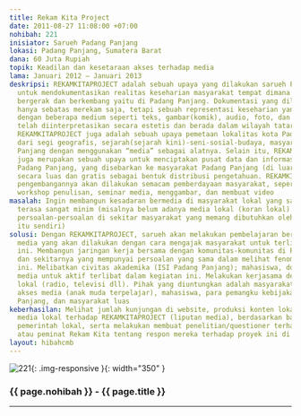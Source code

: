 ```yaml
---
title: Rekam Kita Project
date: 2011-08-27 11:08:00 +07:00
nohibah: 221
inisiator: Sarueh Padang Panjang
lokasi: Padang Panjang, Sumatera Barat
dana: 60 Juta Rupiah
topik: Keadilan dan kesetaraan akses terhadap media
lama: Januari 2012 – Januari 2013
deskripsi: REKAMKITAPROJECT adalah sebuah upaya yang dilakukan sarueh Padang Panjang
  untuk mendokumentasikan realitas keseharian masyarakat tempat dimana sarueh hidup,
  bergerak dan berkembang yaitu di Padang Panjang. Dokumentasi yang dilakukan tidak
  hanya sebatas merekam saja, tetapi sebuah representasi keseharian yang dibekukan
  dengan beberapa medium seperti teks, gambar(komik), audio, foto, dan video yang
  telah diinterpretasikan secara estetis dan berada dalam wilayah tataran artistik.
  REKAMKITAPROJECT juga adalah sebuah upaya pemetaan lokalitas kota Padang Panjang
  dari segi geografis, sejarah(sejarah kini)-seni-sosial-budaya, masyarakat Padang
  Panjang dengan menggunakan “media” sebagai alatnya. Selain itu, REKAMKITAPROJECT
  juga merupakan sebuah upaya untuk menciptakan pusat data dan informasi tentang kota
  Padang Panjang, yang disebarkan ke masyarakat Padang Panjang (di luar Padang Panjang)
  secara luas dan gratis sebagai bentuk distribusi pengetahuan. REKAMKITAPROJECT dalam
  pengembangannya akan dilakukan semacam pemberdayaan masyarakat, seperti mengadakan
  workshop penulisan, seminar media, menggambar, dan membuat video
masalah: Ingin membangun kesadaran bermedia di masyarakat lokal yang saay ini masih
  terasa sangat minim (misalnya belum adanya media lokal (koran lokal) yang mengangkat
  persoalan-persoalan di sekitar masyarakat yang memang dibutuhkan oleh masyarakat
  itu sendiri)
solusi: Dengan REKAMKITAPROJECT, sarueh akan melakukan pembelajaran bersama berbasis
  media yang akan dilakukan dengan cara mengajak masyarakat untuk terlibat dalam aktifitas
  ini. Membangun jaringan kerja bersama dengan komunitas-komunitas di Padang Panjang
  dan sekitarnya yang mempunyai persoalan yang sama dalam melihat fenomena media saat
  ini. Melibatkan civitas akademika (ISI Padang Panjang); mahasiswa, dosen dan peminat
  media untuk aktif terlibat dalam kegiatan ini. Melakukan kerjasama dengan media
  lokal (radio, televisi dll). Pihak yang diuntungkan adalah masyarakat yang punya
  akses media (anak muda terpelajar), mahasiswa, para pemangku kebijakan di Padang
  Panjang, dan masyarakat luas
keberhasilan: Melihat jumlah kunjungan di website, produksi konten lokal, dan respon
  media lokal terhadap REKAMKITAPROJECT (liputan media), berdasarkan bantuan dari
  pemerintah lokal, serta melakukan membuat penelitian/questioner terhadap pengunjung
  atau peminat Rekam Kita tentang respon mereka terhadap proyek ini di akhir program.
layout: hibahcmb
---
```


![221](/static/img/hibahcmb/221.png){: .img-responsive }{: width="350" }

### {{ page.nohibah }} - {{ page.title }}

---
